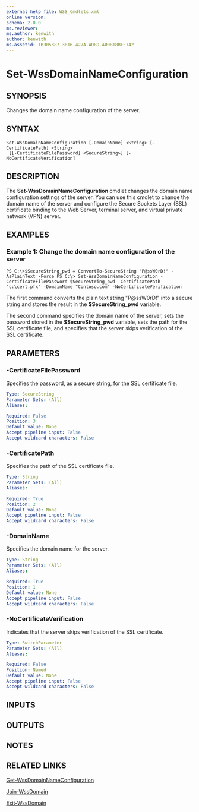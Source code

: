```yaml
---
external help file: WSS_Cmdlets.xml
online version: 
schema: 2.0.0
ms.reviewer:
ms.author: kenwith
author: kenwith
ms.assetid: 1B305387-3816-427A-AD8D-A00B18BFE742
---
```


# Set-WssDomainNameConfiguration

## SYNOPSIS
Changes the domain name configuration of the server.

## SYNTAX

```
Set-WssDomainNameConfiguration [-DomainName] <String> [-CertificatePath] <String>
 [[-CertificateFilePassword] <SecureString>] [-NoCertificateVerification]
```

## DESCRIPTION
The **Set-WssDomainNameConfiguration** cmdlet changes the domain name configuration settings of the server.
You can use this cmdlet to change the domain name of the server and configure the Secure Sockets Layer (SSL) certificate binding to the Web Server, terminal server, and virtual private network (VPN) server.

## EXAMPLES

### Example 1: Change the domain name configuration of the server
```
PS C:\>$SecureString_pwd = ConvertTo-SecureString "P@ssW0rD!" -AsPlainText -Force PS C:\> Set-WssDomainNameConfiguration -CertificateFilePassword $SecureString_pwd -CertificatePath "c:\cert.pfx" -DomainName "Contoso.com" -NoCertificateVerification
```

The first command converts the plain text string "P@ssW0rD!" into a secure string and stores the result in the **$SecureString_pwd** variable.

The second command specifies the domain name of the server, sets the password stored in the **$SecureString_pwd** variable, sets the path for the SSL certificate file, and specifies that the server skips verification of the SSL certificate.

## PARAMETERS

### -CertificateFilePassword
Specifies the password, as a secure string, for the SSL certificate file.

```yaml
Type: SecureString
Parameter Sets: (All)
Aliases: 

Required: False
Position: 3
Default value: None
Accept pipeline input: False
Accept wildcard characters: False
```

### -CertificatePath
Specifies the path of the SSL certificate file.

```yaml
Type: String
Parameter Sets: (All)
Aliases: 

Required: True
Position: 2
Default value: None
Accept pipeline input: False
Accept wildcard characters: False
```

### -DomainName
Specifies the domain name for the server.

```yaml
Type: String
Parameter Sets: (All)
Aliases: 

Required: True
Position: 1
Default value: None
Accept pipeline input: False
Accept wildcard characters: False
```

### -NoCertificateVerification
Indicates that the server skips verification of the SSL certificate.

```yaml
Type: SwitchParameter
Parameter Sets: (All)
Aliases: 

Required: False
Position: Named
Default value: None
Accept pipeline input: False
Accept wildcard characters: False
```

## INPUTS

## OUTPUTS

## NOTES

## RELATED LINKS

[Get-WssDomainNameConfiguration](./Get-WssDomainNameConfiguration.md)

[Join-WssDomain](./Join-WssDomain.md)

[Exit-WssDomain](./Exit-WssDomain.md)

